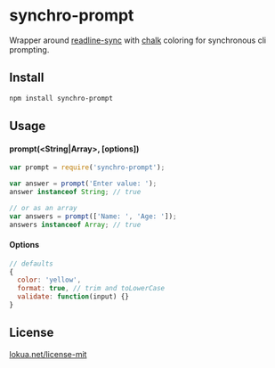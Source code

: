 # synchro-prompt

Wrapper around [readline-sync](https://github.com/anseki/readline-sync) with 
[chalk](https://github.com/sindresorhus/chalk) coloring for synchronous cli prompting.

## Install

```bash
npm install synchro-prompt
```

## Usage

#### prompt(<String|Array<String>>, [options])

```js
var prompt = require('synchro-prompt');

var answer = prompt('Enter value: ');
answer instanceof String; // true

// or as an array
var answers = prompt(['Name: ', 'Age: ']);
answers instanceof Array; // true
```
#### Options

```js
// defaults
{
  color: 'yellow',
  format: true, // trim and toLowerCase
  validate: function(input) {}
}
```

## License

[lokua.net/license-mit](http://lokua.net/license-mit.html)

